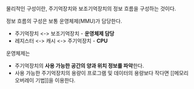 물리적인 구성이란, 주기억장치와 보조기억장치의 정보 흐름을 구성하는 것이다.

정보 흐름의 구성은 보통 운영체제(MMU)가 담당한다.
- 주기억장치 <-> 보조기억장치 - **운영체제 담당**
- 레지스터 <-> 캐시 <-> 주기억장치 - **CPU**

운영체제는
- 주기억장치의 **사용 가능한 공간의 양과 위치 정보를 파악**한다.
- 사용 가능한 주기억장치의 용량이 프로그램 및 데이터의 용량보다 작다면 [[메모리 오버레이 기법]]을 이용한다.